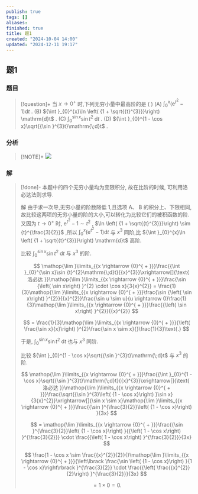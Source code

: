 ```yaml
---
publish: true
tags: []
aliases: 
finished: true
title: 题1
created: "2024-10-04 14:00"
updated: "2024-12-11 19:17"
---
```

## 题1
### 题目
> [!question]+
> 当 $x \rightarrow {0}^{ + }$ 时,下列无穷小量中最高阶的是 ( )
> (A) ${\int }_{0}^{x}\left( {{\mathrm{e}}^{{t}^{2}} - 1}\right) \mathrm{d}t$ . 
> (B) ${\int }_{0}^{x}\ln \left( {1 + \sqrt{{t}^{3}}}\right) \mathrm{d}t$ .
> (C) ${\int }_{0}^{\sin x}\sin {t}^{2}\mathrm{\;d}t$ . 
> (D) ${\int }_{0}^{1 - \cos x}\sqrt{{\sin }^{3}t}\mathrm{\;d}t$ .
### 分析
> [!NOTE]+
> ![](https://img.hwenyi.live/202412120326184.webp)
### 解
> [!done]-
> 本题中的四个无穷小量均为变限积分, 故在比阶的时候, 可利用洛必达法则求导.
> 
> 解 由于求一次导,无穷小量的阶数降低 1,且选项 $\mathrm{A}\text{、}\mathrm{\;B}$ 的积分上、下限相同,故比较这两项的无穷小量的阶的大小,可以转化为比较它们的被积函数的阶. 又因为 $t \rightarrow {0}^{ + }$ 时, ${\mathrm{e}}^{{t}^{2}} - 1 \sim {t}^{2}$ , $\ln \left( {1 + \sqrt{{t}^{3}}}\right) \sim {t}^{\frac{3}{2}}$ ,所以 ${\int }_{0}^{x}\left( {{\mathrm{e}}^{{t}^{2}} - 1}\right) \mathrm{d}t$ 与 ${x}^{3}$ 同阶,比 ${\int }_{0}^{x}\ln \left( {1 + \sqrt{{t}^{3}}}\right) \mathrm{d}t$ 高阶.
> 
> 比较 ${\int }_{0}^{\sin x}\sin {t}^{2}\mathrm{\;d}t$ 与 ${x}^{3}$ 的阶.
> 
> $$
> \mathop{\lim }\limits_{{x \rightarrow {0}^{ + }}}\frac{{\int }_{0}^{\sin x}\sin {t}^{2}\mathrm{\;d}t}{{x}^{3}}\xrightarrow[]{\text{ 洛必达 }}\mathop{\lim }\limits_{{x \rightarrow {0}^{ + }}}\frac{\sin {\left( \sin x\right) }^{2} \cdot \cos x}{3{x}^{2}} = \frac{1}{3}\mathop{\lim }\limits_{{x \rightarrow {0}^{ + }}}\frac{\sin {\left( \sin x\right) }^{2}}{{x}^{2}}\frac{\sin u \sim u}{u \rightarrow 0}\frac{1}{3}\mathop{\lim }\limits_{{x \rightarrow {0}^{ + }}}\frac{{\left( \sin x\right) }^{2}}{{x}^{2}}
> $$
> 
> $$
> = \frac{1}{3}\mathop{\lim }\limits_{{x \rightarrow {0}^{ + }}}{\left( \frac{\sin x}{x}\right) }^{2}\frac{\sin x \sim x}{}\frac{1}{3}\text{.}
> $$
> 
> 于是, ${\int }_{0}^{\sin x}\sin {t}^{2}\mathrm{\;d}t$ 也与 ${x}^{3}$ 同阶.
> 
> 比较 ${\int }_{0}^{1 - \cos x}\sqrt{{\sin }^{3}t}\mathrm{\;d}t$ 与 ${x}^{3}$ 的阶.
> 
> $$
> \mathop{\lim }\limits_{{x \rightarrow {0}^{ + }}}\frac{{\int }_{0}^{1 - \cos x}\sqrt{{\sin }^{3}t}\mathrm{\;d}t}{{x}^{3}}\xrightarrow[]{\text{ 洛必达 }}\mathop{\lim }\limits_{{x \rightarrow {0}^{ + }}}\frac{\sqrt{{\sin }^{3}\left( {1 - \cos x}\right) }\sin x}{3{x}^{2}}\xrightarrow[]{\sin x \sim x}\mathop{\lim }\limits_{{x \rightarrow {0}^{ + }}}\frac{{\sin }^{\frac{3}{2}}\left( {1 - \cos x}\right) }{3x}
> $$
> 
> $$
> = \mathop{\lim }\limits_{{x \rightarrow {0}^{ + }}}\frac{{\sin }^{\frac{3}{2}}\left( {1 - \cos x}\right) }{{\left( 1 - \cos x\right) }^{\frac{3}{2}}} \cdot \frac{{\left( 1 - \cos x\right) }^{\frac{3}{2}}}{3x}
> $$
> 
> $$
> \frac{1 - \cos x \sim \frac{{x}^{2}}{2}}{}\mathop{\lim }\limits_{{x \rightarrow {0}^{ + }}}{\left\lbrack \frac{\sin \left( {1 - \cos x}\right) }{1 - \cos x}\right\rbrack }^{\frac{3}{2}} \cdot \frac{{\left( \frac{{x}^{2}}{2}\right) }^{\frac{3}{2}}}{3x}
> $$
> 
> $$
> = 1 \times 0 = 0\text{.}
> $$